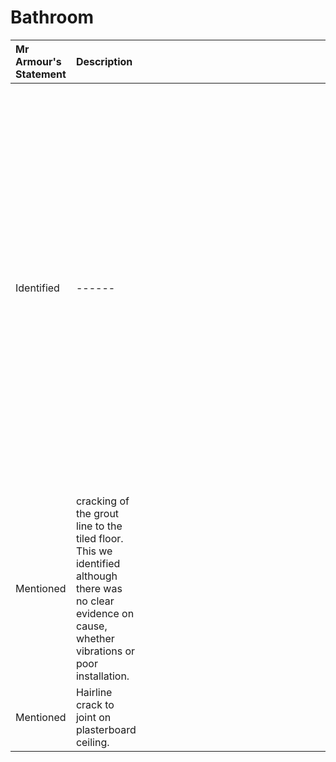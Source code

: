 # Bathroom

Mr Armour's Statement | Description | Image 
:---  | :---        | ---:
Identified | ------ | <a href="https://drive.google.com/uc?export=view&id=14PPLrtP8F6WNUDWNRHOzr8VvOuXJVVI2"><img src="https://drive.google.com/uc?export=view&id=14PPLrtP8F6WNUDWNRHOzr8VvOuXJVVI2" style="width: 650px; max-width: 20%; height: auto" title="Click to enlarge picture"/>
Mentioned | cracking of the grout line to the tiled floor. This we identified although there was no clear evidence on cause, whether vibrations or poor installation.
Mentioned | Hairline crack to joint on plasterboard ceiling.
